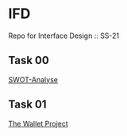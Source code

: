 # IFD
Repo for Interface Design :: SS-21

## Task 00 
 <a href="https://bymarcx.github.io/IFD/task0_swot" target="_blank">SWOT-Analyse</a>

 ## Task 01
 <a href="https://bymarcx.github.io/IFD/task1_swot/TheWalletProject_MarcEberhard.pdf" target="_blank">The Wallet Project</a>